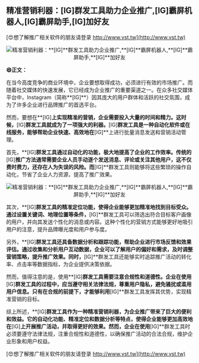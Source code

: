 ## **精准营销利器：**[IG]**群发工具助力企业推广,**[IG]**霸屏机器人,**[IG]**霸屏助手,**[IG]**加好友**

[😍想了解推广相关软件的朋友请登录 http://www.vst.tw](http://www.vst.tw)

 <center><img src="https://vst.tw/MP4/tuiguang/png/3.png" alt="精准营销利器：**[IG]**群发工具助力企业推广,**[IG]**霸屏机器人,**[IG]**霸屏助手,**[IG]**加好友"></center>

**😄正文：**

在当今高度竞争的商业环境中，企业要想取得成功，必须进行有效的市场推广。而随着社交媒体的快速发展，它已经成为企业推广的重要渠道之一。在众多社交媒体平台中，Instagram（简称**[IG]**）因其庞大的用户群体和活跃的社交氛围，成为了许多企业进行品牌推广的首选平台。

然而，要想在**[IG]**上实现精准的营销，企业需要投入大量的时间和精力。这时候，**[IG]**群发工具就成为了一项强大的利器。**[IG]**群发工具是一种自动化软件或在线服务，能够帮助企业快速、高效地在**[IG]**上进行批量消息发送和营销活动管理。

首先，**[IG]**群发工具通过自动化的功能，极大地提高了企业的工作效率。传统的**[IG]**推广方法通常需要企业人员手动逐个发送消息、评论或关注其他用户，这不仅费时费力，还存在人为失误的风险。而**[IG]**群发工具则能够将这些繁琐的操作自动化，节省了企业人力资源，提高了推广效果。

 <center><img src="https://vst.tw/MP4/tuiguang/png/1.png" alt="精准营销利器：**[IG]**群发工具助力企业推广,**[IG]**霸屏机器人,**[IG]**霸屏助手,**[IG]**加好友"></center>

其次，**[IG]**群发工具的精准定位功能，使得企业能够更加精准地找到目标受众。通过设置关键词、地理位置等条件，**[IG]**群发工具可以筛选出符合目标客户画像的用户，并向其发送个性化的消息或内容。这种个性化的营销方式能够更好地吸引用户的注意，提升品牌曝光度和用户参与度。

另外，**[IG]**群发工具还具备数据分析和跟踪功能，帮助企业进行市场反馈和效果评估。通过收集和分析用户互动数据，企业可以了解用户的偏好和需求，及时调整营销策略，提升推广效果。同时，**[IG]**群发工具还能够实时追踪推广活动的转化率、点击率等数据指标，为企业提供决策依据。

然而，值得注意的是，使用**[IG]**群发工具需要注意合规性和道德性。企业在使用**[IG]**群发工具的过程中，应当遵守相关法律法规，尊重用户隐私，避免骚扰或滥用用户信息。只有在合规的前提下，才能够利用**[IG]**群发工具发挥其优势，实现精准营销的目标。

综上所述，**[IG]**群发工具作为一种精准营销利器，为企业推广带来了巨大的便利和效益。它的自动化功能、精准定位和数据分析等特点，使得企业能够更加高效地在**[IG]**上开展推广活动，并取得更好的效果。然而，企业在使用**[IG]**群发工具时必须要遵守法律法规，注重合规性和道德性，以确保推广活动的合法合规，维护企业形象和用户权益。

[😍想了解推广相关软件的朋友请登录 http://www.vst.tw](http://www.vst.tw)



